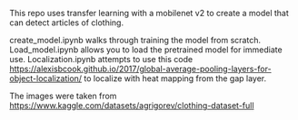 This repo uses transfer learning with a mobilenet v2 to create a model that can detect articles of clothing.

create_model.ipynb walks through training the model from scratch. Load_model.ipynb allows you to load the pretrained model for immediate use. Localization.ipynb attempts to use this code https://alexisbcook.github.io/2017/global-average-pooling-layers-for-object-localization/ to localize with heat mapping from the gap layer.

The images were taken from https://www.kaggle.com/datasets/agrigorev/clothing-dataset-full